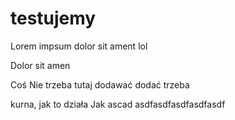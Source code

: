 # testujemy
Lorem impsum dolor sit ament lol

Dolor sit amen

Coś Nie trzeba tutaj dodawać dodać trzeba 


kurna, jak to działa
Jak ascad
asdfasdfasdfasdfasdf
